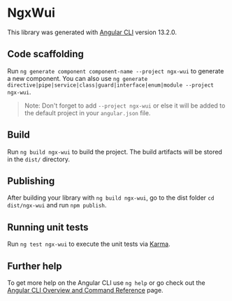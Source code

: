 # NgxWui

This library was generated with [Angular CLI](https://github.com/angular/angular-cli) version 13.2.0.

## Code scaffolding

Run `ng generate component component-name --project ngx-wui` to generate a new component. You can also use `ng generate directive|pipe|service|class|guard|interface|enum|module --project ngx-wui`.
> Note: Don't forget to add `--project ngx-wui` or else it will be added to the default project in your `angular.json` file. 

## Build

Run `ng build ngx-wui` to build the project. The build artifacts will be stored in the `dist/` directory.

## Publishing

After building your library with `ng build ngx-wui`, go to the dist folder `cd dist/ngx-wui` and run `npm publish`.

## Running unit tests

Run `ng test ngx-wui` to execute the unit tests via [Karma](https://karma-runner.github.io).

## Further help

To get more help on the Angular CLI use `ng help` or go check out the [Angular CLI Overview and Command Reference](https://angular.io/cli) page.
